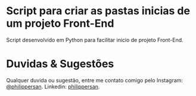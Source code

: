 # Script para criar as pastas inicias de um projeto Front-End

<p>Script desenvolvido em Python para facilitar inicio de projeto Front-End.</p>

# Duvidas & Sugestões
<p>Qualquer duvida ou sugestão, entre me contato comigo pelo Instagram: <a href="https://www.instagram.com/philippersan/" target="blank">@philippersan</a>. Linkedin: <a href="www.linkedin.com/in/philippersan" target="blank">philippersan</a>.</p>
